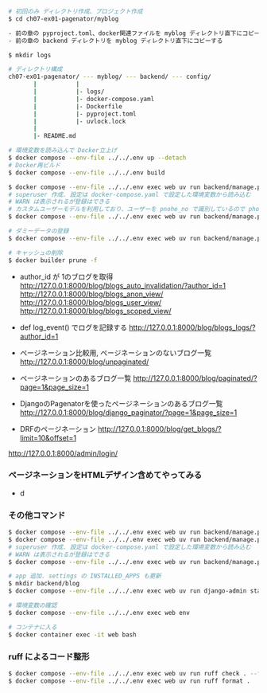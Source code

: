 ```sh
# 初回のみ ディレクトリ作成、プロジェクト作成
$ cd ch07-ex01-pagenator/myblog

- 前の章の pyproject.toml、docker関連ファイルを myblog ディレクトリ直下にコピーする
- 前の章の backend ディレクトリを myblog ディレクトリ直下にコピーする

$ mkdir logs
```

```sh
# ディレクトリ構成
ch07-ex01-pagenator/ --- myblog/ --- backend/ --- config/
       |           |
       |           |- logs/
       |           |- docker-compose.yaml
       |           |- Dockerfile
       |           |- pyproject.toml
       |           |- uvlock.lock
       |
       |- README.md
```

```sh
# 環境変数を読み込んで Docker立上げ
$ docker compose --env-file ../../.env up --detach
# Docker再ビルド
$ docker compose --env-file ../../.env build

$ docker compose --env-file ../../.env exec web uv run backend/manage.py migrate
# superuser 作成. 設定は docker-compose.yaml で設定した環境変数から読み込む
# WARN は表示されるが登録はできる
# カスタムユーザーモデルを利用しており、ユーザーを pnohe_no で識別しているので phone_no を別途設定している
$ docker compose --env-file ../../.env exec web uv run backend/manage.py createsuperuser --noinput

# ダミーデータの登録
$ docker compose --env-file ../../.env exec web uv run backend/manage.py dummy_data_register

# キャッシュの削除
$ docker builder prune -f
```
- author_id が 1のブログを取得
http://127.0.0.1:8000/blog/blogs_auto_invalidation/?author_id=1
http://127.0.0.1:8000/blog/blogs_anon_view/
http://127.0.0.1:8000/blog/blogs_user_view/
http://127.0.0.1:8000/blog/blogs_scoped_view/

- def log_event() でログを記録する
http://127.0.0.1:8000/blog/blogs_logs/?author_id=1

- ページネーション比較用, ページネーションのないブログ一覧
http://127.0.0.1:8000/blog/unpaginated/
- ページネーションのあるブログ一覧
http://127.0.0.1:8000/blog/paginated/?page=1&page_size=1
- DjangoのPagenatorを使ったページネーションのあるブログ一覧
http://127.0.0.1:8000/blog/django_paginator/?page=1&page_size=1

- DRFのページネーション
http://127.0.0.1:8000/blog/get_blogs/?limit=10&offset=1

http://127.0.0.1:8000/admin/login/


### ページネーションをHTMLデザイン含めてやってみる
- d

### その他コマンド

```sh
$ docker compose --env-file ../../.env exec web uv run backend/manage.py migrate
$ docker compose --env-file ../../.env exec web uv run backend/manage.py makemigrations
# superuser 作成. 設定は docker-compose.yaml で設定した環境変数から読み込む
# WARN は表示されるが登録はできる
$ docker compose --env-file ../../.env exec web uv run backend/manage.py createsuperuser --noinput

# app 追加. settings の INSTALLED_APPS も更新
$ mkdir backend/blog
$ docker compose --env-file ../../.env exec web uv run django-admin startapp blog backend/blog

# 環境変数の確認
$ docker compose --env-file ../../.env exec web env

# コンテナに入る
$ docker container exec -it web bash
```

### ruff によるコード整形
```sh
$ docker compose --env-file ../../.env exec web uv run ruff check . --fix
$ docker compose --env-file ../../.env exec web uv run ruff format .
```
